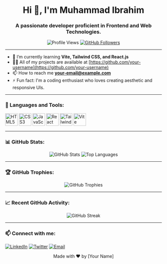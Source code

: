 <!-- Title and Introduction -->
<h1 align="center">Hi 👋, I'm Muhammad Ibrahim</h1>
<h3 align="center">A passionate developer proficient in Frontend and Web Technologies.</h3>

<p align="center">
  <img src="https://komarev.com/ghpvc/?username=your-username&label=Profile%20views&color=0e75b6&style=flat" alt="Profile Views" />
  <a href="https://github.com/your-username?tab=followers"><img src="https://img.shields.io/github/followers/your-username?label=Followers&style=social" alt="GitHub Followers" /></a>
</p>

---

<!-- About Me -->
- 🌱 I’m currently learning **Vite, Tailwind CSS, and React.js**  
- 👨‍💻 All of my projects are available at [https://github.com/your-username](https://github.com/your-username)  
- 📫 How to reach me **your-email@example.com**  
- ⚡ Fun fact: I'm a coding enthusiast who loves creating aesthetic and responsive UIs.

---

<!-- Skills Section -->
### 🚀 Languages and Tools:

<p align="left">
  <img src="https://img.icons8.com/color/48/000000/html-5.png" alt="HTML5" width="40" height="40"/>
  <img src="https://img.icons8.com/color/48/000000/css3.png" alt="CSS3" width="40" height="40"/>
  <img src="https://img.icons8.com/color/48/000000/javascript.png" alt="JavaScript" width="40" height="40"/>
  <img src="https://img.icons8.com/plasticine/48/000000/react.png" alt="React" width="40" height="40"/>
  <img src="https://img.icons8.com/color/48/000000/tailwind-css.png" alt="Tailwind CSS" width="40" height="40"/>
  <img src="https://img.icons8.com/external-tal-revivo-color-tal-revivo/48/000000/external-vite-js-next-generation-frontend-tooling-logo-color-tal-revivo.png" alt="Vite" width="40" height="40"/>
  <!-- Add more icons as needed -->
</p>

---

<!-- GitHub Statistics -->
### 📊 GitHub Stats:

<p align="center">
  <img src="https://github-readme-stats.vercel.app/api?username=your-username&show_icons=true&theme=radical" alt="GitHub Stats" />
  <img src="https://github-readme-stats.vercel.app/api/top-langs/?username=your-username&layout=compact&theme=radical" alt="Top Languages" />
</p>

---

<!-- Trophies -->
### 🏆 GitHub Trophies:

<p align="center">
  <img src="https://github-profile-trophy.vercel.app/?username=your-username&theme=radical" alt="GitHub Trophies" />
</p>

---

<!-- Recent Activity -->
### 📈 Recent GitHub Activity:

<p align="center">
  <img src="https://github-readme-streak-stats.herokuapp.com/?user=your-username&theme=radical" alt="GitHub Streak" />
</p>

---

<!-- Connect with Me -->
### 📫 Connect with me:

<p align="left">
  <a href="https://linkedin.com/in/your-linkedin-username" target="blank"><img align="center" src="https://img.icons8.com/color/48/000000/linkedin.png" alt="LinkedIn" /></a>
  <a href="https://twitter.com/your-twitter-username" target="blank"><img align="center" src="https://img.icons8.com/color/48/000000/twitter.png" alt="Twitter" /></a>
  <a href="mailto:your-email@example.com"><img align="center" src="https://img.icons8.com/color/48/000000/gmail-new.png" alt="Email" /></a>
</p>

<!-- Footer -->
<p align="center">
  Made with ❤️ by [Your Name]
</p>
